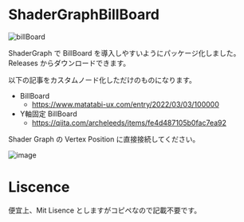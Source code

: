 # ShaderGraphBillBoard
![billBoard](https://github.com/golden-duck2/ShaderGraphBillBoard/assets/54435287/657ddaa0-458a-4cd2-afc1-b7ffef56eb41)

ShaderGraph で BillBoard を導入しやすいようにパッケージ化しました。Releases からダウンロードできます。

以下の記事をカスタムノード化しただけのものになります。

- BillBoard
  - https://www.matatabi-ux.com/entry/2022/03/03/100000
- Y軸固定 BillBoard
  - https://qiita.com/archeleeds/items/fe4d487105b0fac7ea92

Shader Graph の Vertex Position に直接接続してください。

![image](https://github.com/golden-duck2/ShaderGraphBillBoard/assets/54435287/2afd7000-f474-4959-ac3e-4f7db6f24d39)

# Liscence
便宜上、Mit Lisence としますがコピペなので記載不要です。




